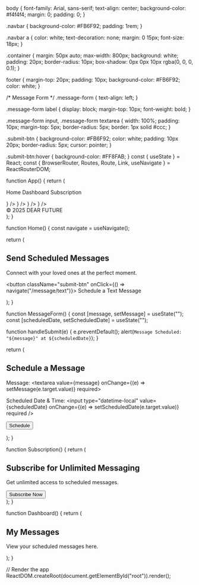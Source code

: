 <!DOCTYPE html>
<html lang="en">
<head>
    <meta charset="UTF-8">
    <meta name="viewport" content="width=device-width, initial-scale=1.0">
    <title>DEAR FUTURE - Scheduled Messenger</title>
    <link rel="stylesheet" href="styles.css">
</head>
<body>
    <div id="root"></div>
  <!-- React & ReactDOM -->
    <script src="https://unpkg.com/react@18/umd/react.development.js"></script>
    <script src="https://unpkg.com/react-dom@18/umd/react-dom.development.js"></script>
    <script src="https://unpkg.com/react-router-dom/umd/react-router-dom.min.js"></script>
    <script src="https://unpkg.com/babel-standalone@6/babel.min.js"></script>

  <script type="text/babel" src="script.js"></script>
</body>
</html>
body {
    font-family: Arial, sans-serif;
    text-align: center;
    background-color: #f4f4f4;
    margin: 0;
    padding: 0;
}

.navbar {
    background-color: #FB6F92;
    padding: 1rem;
}

.navbar a {
    color: white;
    text-decoration: none;
    margin: 0 15px;
    font-size: 18px;
}

.container {
    margin: 50px auto;
    max-width: 800px;
    background: white;
    padding: 20px;
    border-radius: 10px;
    box-shadow: 0px 0px 10px rgba(0, 0, 0, 0.1);
}

footer {
    margin-top: 20px;
    padding: 10px;
    background-color: #FB6F92;
    color: white;
}

/* Message Form */
.message-form {
    text-align: left;
}

.message-form label {
    display: block;
    margin-top: 10px;
    font-weight: bold;
}

.message-form input, 
.message-form textarea {
    width: 100%;
    padding: 10px;
    margin-top: 5px;
    border-radius: 5px;
    border: 1px solid #ccc;
}

.submit-btn {
    background-color: #FB6F92;
    color: white;
    padding: 10px 20px;
    border-radius: 5px;
    cursor: pointer;
}

.submit-btn:hover {
    background-color: #FF8FAB;
}
const { useState } = React;
const { BrowserRouter, Routes, Route, Link, useNavigate } = ReactRouterDOM;

function App() {
    return (
        <BrowserRouter>
            <div>
                <nav className="navbar">
                    <Link to="/">Home</Link>
                    <Link to="/dashboard">Dashboard</Link>
                    <Link to="/subscription">Subscription</Link>
                </nav>

  <Routes>
                    <Route path="/" element={<Home />} />
                    <Route path="/message/:type" element={<MessageForm />} />
                    <Route path="/subscription" element={<Subscription />} />
                    <Route path="/dashboard" element={<Dashboard />} />
                </Routes>

  <footer>&copy; 2025 DEAR FUTURE</footer>
            </div>
        </BrowserRouter>
    );
}

function Home() {
    const navigate = useNavigate();

return (
        <div className="container">
            <h2>Send Scheduled Messages</h2>
            <p>Connect with your loved ones at the perfect moment.</p>

  <button className="submit-btn" onClick={() => navigate("/message/text")}>
                Schedule a Text Message
            </button>
        </div>
    );
}

function MessageForm() {
    const [message, setMessage] = useState("");
    const [scheduledDate, setScheduledDate] = useState("");

  function handleSubmit(e) {
        e.preventDefault();
        alert(`Message Scheduled: "${message}" at ${scheduledDate}`);
    }

   return (
        <div className="container">
            <h2>Schedule a Message</h2>
            <form className="message-form" onSubmit={handleSubmit}>
                <label>Message:</label>
                <textarea value={message} onChange={(e) => setMessage(e.target.value)} required></textarea>

  <label>Scheduled Date & Time:</label>
                <input type="datetime-local" value={scheduledDate} onChange={(e) => setScheduledDate(e.target.value)} required />

  <button className="submit-btn" type="submit">Schedule</button>
            </form>
        </div>
    );
}

function Subscription() {
    return (
        <div className="container">
            <h2>Subscribe for Unlimited Messaging</h2>
            <p>Get unlimited access to scheduled messages.</p>
            <button className="submit-btn">Subscribe Now</button>
        </div>
    );
}

function Dashboard() {
    return (
        <div className="container">
            <h2>My Messages</h2>
            <p>View your scheduled messages here.</p>
        </div>
    );
}

// Render the app
ReactDOM.createRoot(document.getElementById("root")).render(<App />);
